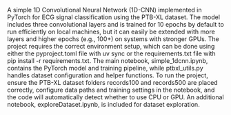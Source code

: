 A simple 1D Convolutional Neural Network (1D-CNN) implemented in PyTorch for ECG signal classification using the PTB-XL dataset. 
The model includes three convolutional layers and is trained for 10 epochs by default to run efficiently on local machines,
but it can easily be extended with more layers and higher epochs (e.g., 100+) on systems with stronger GPUs. The project requires 
the correct environment setup, which can be done using either the pyproject.toml file with uv sync or the requirements.txt file with 
pip install -r requirements.txt. The main notebook, simple_1dcnn.ipynb, contains the PyTorch model and training pipeline, while ptbxl_utils.py
handles dataset configuration and helper functions. To run the project, ensure the PTB-XL dataset folders records100 and records500 are placed 
correctly, configure data paths and training settings in the notebook, and the code will automatically detect whether to use CPU or GPU. An additional 
notebook, exploreDataset.ipynb, is included for dataset exploration.
